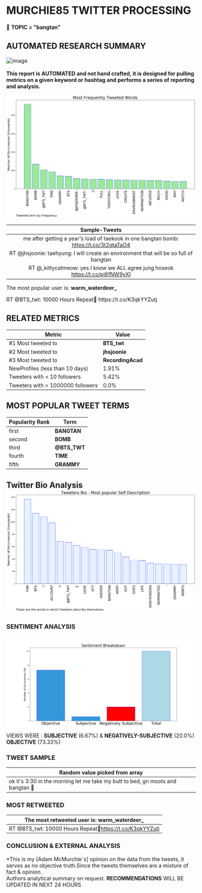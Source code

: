 # MURCHIE85 TWITTER PROCESSING 
&#x1F34E; **TOPIC = "bangtan"**

## AUTOMATED RESEARCH SUMMARY

![image](https://marketingplatform.google.com/about/static/images/gmp/analytics-smb-benefit.jpg)
<br></br>
<b> This report is AUTOMATED and not hand crafted, it is designed for pulling metrics on a given keyword or hashtag and performs a series of reporting and analysis.</b>



![image](TWEETS.png)



|                **Sample-Tweets**        |
| :-------------: |
| me after getting a year's load of taekook in one bangtan bomb: https://t.co/3t2qtaTaO4 |
| RT @jhsjoonie: taehyung: I will create an environment that will be so full of bangtan |
| RT @_kittycatmeow: yes I know we ALL agree jung hoseok https://t.co/pj6fNW9yXI |

The most popular user is: **warm_waterdeer_**
<div class="alert alert-block alert-danger"> RT @BTS_twt: 10000 Hours Repeat💜
https://t.co/K3qkYYZutj</div>

## RELATED METRICS<br>
| Metric | Value |
| ------------- | ------------- |
| #1 Most tweeted to  | **BTS_twt** |
| #2 Most tweeted to  | **jhsjoonie** |
| #3 Most tweeted to  | **RecordingAcad** |
| NewProfiles (less than 10 days) | 1.91%  |
| Tweeters with < 10 followers  | 5.42%|
| Tweeters with > 1000000 followers  | 0.0%  |



## MOST POPULAR TWEET TERMS 


| Popularity Rank  | Term |
| ------------- | ------------- |
| first  | **BANGTAN**  |
| second  | **BOMB**  |
| third  | **@BTS_TWT** |
| fourth  | **TIME**  |
| fifth  | **GRAMMY**  |


## Twitter Bio Analysis![image](BIO.png)
### SENTIMENT ANALYSIS
![image](sentiment.png)
VIEWS WERE : **SUBJECTIVE**  (6.67%) & **NEGATIVELY-SUBJECTIVE** (20.0%) **OBJECTIVE** (73.33%)

### TWEET SAMPLE 
| Random value picked from array |
| ------------- |
|ok it's 3:30 in the morning let me take my butt to bed, gn moots and bangtan 🥰 |

### MOST RETWEETED 

| The most retweeted user is: **warm_waterdeer_**  |
| ------------- |
| RT @BTS_twt: 10000 Hours Repeat💜https://t.co/K3qkYYZutj |

### CONCLUSION & EXTERNAL ANALYSIS

*This is my [Adam McMurchie`s] opinion on the data from the tweets, it serves as no objective truth.Since the tweets themselves are a mixture of fact & opinion.<br>
Authors analytical summary on request.
**RECOMMENDATIONS** WILL BE UPDATED IN NEXT  24 HOURS <br>